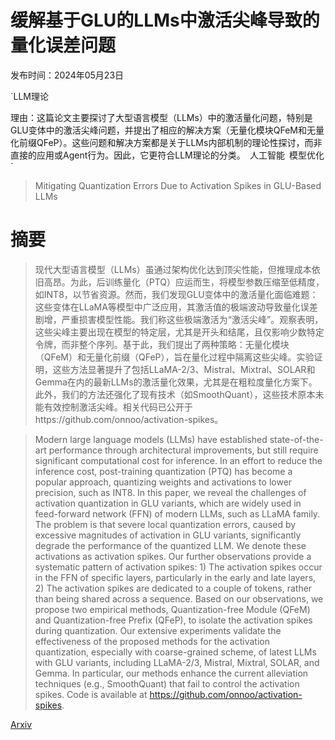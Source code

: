 # 缓解基于GLU的LLMs中激活尖峰导致的量化误差问题

发布时间：2024年05月23日

`LLM理论

理由：这篇论文主要探讨了大型语言模型（LLMs）中的激活量化问题，特别是GLU变体中的激活尖峰问题，并提出了相应的解决方案（无量化模块QFeM和无量化前缀QFeP）。这些问题和解决方案都是关于LLMs内部机制的理论性探讨，而非直接的应用或Agent行为。因此，它更符合LLM理论的分类。` `人工智能` `模型优化`

> Mitigating Quantization Errors Due to Activation Spikes in GLU-Based LLMs

# 摘要

> 现代大型语言模型（LLMs）虽通过架构优化达到顶尖性能，但推理成本依旧高昂。为此，后训练量化（PTQ）应运而生，将模型参数压缩至低精度，如INT8，以节省资源。然而，我们发现GLU变体中的激活量化面临难题：这些变体在LLaMA等模型中广泛应用，其激活值的极端波动导致量化误差剧增，严重损害模型性能。我们称这些极端激活为“激活尖峰”。观察表明，这些尖峰主要出现在模型的特定层，尤其是开头和结尾，且仅影响少数特定令牌，而非整个序列。基于此，我们提出了两种策略：无量化模块（QFeM）和无量化前缀（QFeP），旨在量化过程中隔离这些尖峰。实验证明，这些方法显著提升了包括LLaMA-2/3、Mistral、Mixtral、SOLAR和Gemma在内的最新LLMs的激活量化效果，尤其是在粗粒度量化方案下。此外，我们的方法还强化了现有技术（如SmoothQuant），这些技术原本未能有效控制激活尖峰。相关代码已公开于https://github.com/onnoo/activation-spikes。

> Modern large language models (LLMs) have established state-of-the-art performance through architectural improvements, but still require significant computational cost for inference. In an effort to reduce the inference cost, post-training quantization (PTQ) has become a popular approach, quantizing weights and activations to lower precision, such as INT8. In this paper, we reveal the challenges of activation quantization in GLU variants, which are widely used in feed-forward network (FFN) of modern LLMs, such as LLaMA family. The problem is that severe local quantization errors, caused by excessive magnitudes of activation in GLU variants, significantly degrade the performance of the quantized LLM. We denote these activations as activation spikes. Our further observations provide a systematic pattern of activation spikes: 1) The activation spikes occur in the FFN of specific layers, particularly in the early and late layers, 2) The activation spikes are dedicated to a couple of tokens, rather than being shared across a sequence. Based on our observations, we propose two empirical methods, Quantization-free Module (QFeM) and Quantization-free Prefix (QFeP), to isolate the activation spikes during quantization. Our extensive experiments validate the effectiveness of the proposed methods for the activation quantization, especially with coarse-grained scheme, of latest LLMs with GLU variants, including LLaMA-2/3, Mistral, Mixtral, SOLAR, and Gemma. In particular, our methods enhance the current alleviation techniques (e.g., SmoothQuant) that fail to control the activation spikes. Code is available at https://github.com/onnoo/activation-spikes.

[Arxiv](https://arxiv.org/abs/2405.14428)